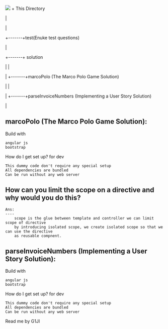 
<img src='https://g.gravizo.com/svg? digraph G { main -> parse -> execute; main -> init; main -> cleanup; execute -> make_string; execute -> printf init -> make_string; main -> printf; execute -> compare; }'/>
+ This Directory

|

|

+-------+test(Enuke test questions)

|

+-------+ solution

|	|

|	+-------+marcoPolo (The Marco Polo Game Solution)

|	|

|	+-------+parseInvoiceNumbers (Implementing a User Story Solution)

|




marcoPolo (The Marco Polo Game Solution):
-----------------------------------------

Build with

	angular js
	bootstrap

How do I get set up? for dev

	This dummy code don't require any special setup 
	All dependencies are bundled
	Can be run without any web server


How can you limit the scope on a directive and why would you do this? 
---------------------------------------------------------------------

	Ans: 
	----	
		scope is the glue between template and controller we can limit scope of directive 
		by introducing isolated scope, we create isolated scope so that we can use the directive
		as reusable compnent.





parseInvoiceNumbers (Implementing a User Story Solution):
---------------------------------------------------------

Build with

	angular js
	bootstrap

How do I get set up? for dev

	This dummy code don't require any special setup 
	All dependencies are bundled
	Can be run without any web server
























Read me by G1JI
